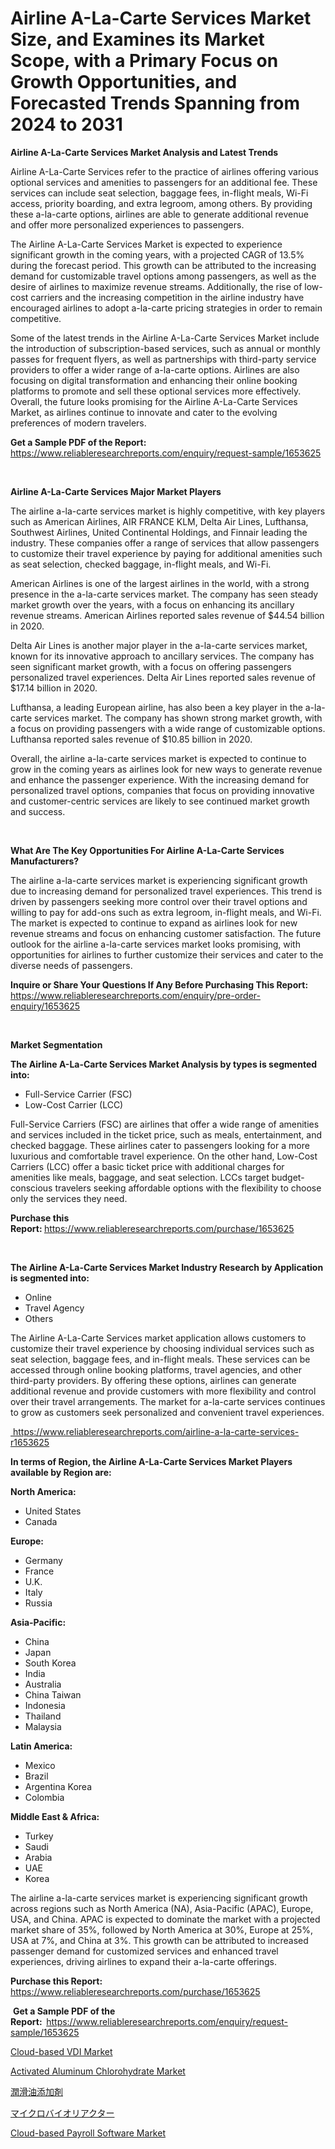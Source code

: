 <p><h1>Airline A-La-Carte Services Market Size, and Examines its Market Scope, with a Primary Focus on Growth Opportunities, and Forecasted Trends Spanning from 2024 to 2031</h1></p><p><strong>Airline A-La-Carte Services Market Analysis and Latest Trends</strong></p>
<p><p>Airline A-La-Carte Services refer to the practice of airlines offering various optional services and amenities to passengers for an additional fee. These services can include seat selection, baggage fees, in-flight meals, Wi-Fi access, priority boarding, and extra legroom, among others. By providing these a-la-carte options, airlines are able to generate additional revenue and offer more personalized experiences to passengers.</p><p>The Airline A-La-Carte Services Market is expected to experience significant growth in the coming years, with a projected CAGR of 13.5% during the forecast period. This growth can be attributed to the increasing demand for customizable travel options among passengers, as well as the desire of airlines to maximize revenue streams. Additionally, the rise of low-cost carriers and the increasing competition in the airline industry have encouraged airlines to adopt a-la-carte pricing strategies in order to remain competitive.</p><p>Some of the latest trends in the Airline A-La-Carte Services Market include the introduction of subscription-based services, such as annual or monthly passes for frequent flyers, as well as partnerships with third-party service providers to offer a wider range of a-la-carte options. Airlines are also focusing on digital transformation and enhancing their online booking platforms to promote and sell these optional services more effectively. Overall, the future looks promising for the Airline A-La-Carte Services Market, as airlines continue to innovate and cater to the evolving preferences of modern travelers.</p></p>
<p><strong>Get a Sample PDF of the Report:&nbsp;</strong> <a href="https://www.reliableresearchreports.com/enquiry/request-sample/1653625">https://www.reliableresearchreports.com/enquiry/request-sample/1653625</a></p>
<p>&nbsp;</p>
<p><strong>Airline A-La-Carte Services Major Market Players</strong></p>
<p><p>The airline a-la-carte services market is highly competitive, with key players such as American Airlines, AIR FRANCE KLM, Delta Air Lines, Lufthansa, Southwest Airlines, United Continental Holdings, and Finnair leading the industry. These companies offer a range of services that allow passengers to customize their travel experience by paying for additional amenities such as seat selection, checked baggage, in-flight meals, and Wi-Fi.</p><p>American Airlines is one of the largest airlines in the world, with a strong presence in the a-la-carte services market. The company has seen steady market growth over the years, with a focus on enhancing its ancillary revenue streams. American Airlines reported sales revenue of $44.54 billion in 2020.</p><p>Delta Air Lines is another major player in the a-la-carte services market, known for its innovative approach to ancillary services. The company has seen significant market growth, with a focus on offering passengers personalized travel experiences. Delta Air Lines reported sales revenue of $17.14 billion in 2020.</p><p>Lufthansa, a leading European airline, has also been a key player in the a-la-carte services market. The company has shown strong market growth, with a focus on providing passengers with a wide range of customizable options. Lufthansa reported sales revenue of $10.85 billion in 2020.</p><p>Overall, the airline a-la-carte services market is expected to continue to grow in the coming years as airlines look for new ways to generate revenue and enhance the passenger experience. With the increasing demand for personalized travel options, companies that focus on providing innovative and customer-centric services are likely to see continued market growth and success.</p></p>
<p>&nbsp;</p>
<p><strong>What Are The Key Opportunities For Airline A-La-Carte Services Manufacturers?</strong></p>
<p><p>The airline a-la-carte services market is experiencing significant growth due to increasing demand for personalized travel experiences. This trend is driven by passengers seeking more control over their travel options and willing to pay for add-ons such as extra legroom, in-flight meals, and Wi-Fi. The market is expected to continue to expand as airlines look for new revenue streams and focus on enhancing customer satisfaction. The future outlook for the airline a-la-carte services market looks promising, with opportunities for airlines to further customize their services and cater to the diverse needs of passengers.</p></p>
<p><strong>Inquire or Share Your Questions If Any Before Purchasing This Report:</strong> <a href="https://www.reliableresearchreports.com/enquiry/pre-order-enquiry/1653625">https://www.reliableresearchreports.com/enquiry/pre-order-enquiry/1653625</a></p>
<p>&nbsp;</p>
<p><strong>Market Segmentation</strong></p>
<p><strong>The Airline A-La-Carte Services Market Analysis by types is segmented into:</strong></p>
<p><ul><li>Full-Service Carrier (FSC)</li><li>Low-Cost Carrier (LCC)</li></ul></p>
<p><p>Full-Service Carriers (FSC) are airlines that offer a wide range of amenities and services included in the ticket price, such as meals, entertainment, and checked baggage. These airlines cater to passengers looking for a more luxurious and comfortable travel experience. On the other hand, Low-Cost Carriers (LCC) offer a basic ticket price with additional charges for amenities like meals, baggage, and seat selection. LCCs target budget-conscious travelers seeking affordable options with the flexibility to choose only the services they need.</p></p>
<p><strong>Purchase this Report:&nbsp;</strong><a href="https://www.reliableresearchreports.com/purchase/1653625">https://www.reliableresearchreports.com/purchase/1653625</a></p>
<p>&nbsp;</p>
<p><strong>The Airline A-La-Carte Services Market Industry Research by Application is segmented into:</strong></p>
<p><ul><li>Online</li><li>Travel Agency</li><li>Others</li></ul></p>
<p><p>The Airline A-La-Carte Services market application allows customers to customize their travel experience by choosing individual services such as seat selection, baggage fees, and in-flight meals. These services can be accessed through online booking platforms, travel agencies, and other third-party providers. By offering these options, airlines can generate additional revenue and provide customers with more flexibility and control over their travel arrangements. The market for a-la-carte services continues to grow as customers seek personalized and convenient travel experiences.</p></p>
<p><a href="https://www.reliableresearchreports.com/airline-a-la-carte-services-r1653625">&nbsp;https://www.reliableresearchreports.com/airline-a-la-carte-services-r1653625</a></p>
<p><strong>In terms of Region, the Airline A-La-Carte Services Market Players available by Region are:</strong></p>
<p>
    <p> <strong> North America: </strong>
        <ul>
            <li>United States</li>
            <li>Canada</li>
        </ul>
        </p> 
    <p> <strong> Europe: </strong>
        <ul>
            <li>Germany</li>
            <li>France</li>
            <li>U.K.</li>
            <li>Italy</li>
            <li>Russia</li>
        </ul>
        </p> 
    <p> <strong> Asia-Pacific: </strong>
        <ul>
            <li>China</li>
            <li>Japan</li>
            <li>South Korea</li>
            <li>India</li>
            <li>Australia</li>
            <li>China Taiwan</li>
            <li>Indonesia</li>
            <li>Thailand</li>
            <li>Malaysia</li>
        </ul>
        </p> 
    <p> <strong> Latin America: </strong>
        <ul>
            <li>Mexico</li>
            <li>Brazil</li>
            <li>Argentina Korea</li>
            <li>Colombia</li>
        </ul>
        </p> 
    <p> <strong> Middle East & Africa: </strong>
        <ul>
            <li>Turkey</li>
            <li>Saudi</li>
            <li>Arabia</li>
            <li>UAE</li>
            <li>Korea</li>
        </ul>
    </p>
    </p>
<p><p>The airline a-la-carte services market is experiencing significant growth across regions such as North America (NA), Asia-Pacific (APAC), Europe, USA, and China. APAC is expected to dominate the market with a projected market share of 35%, followed by North America at 30%, Europe at 25%, USA at 7%, and China at 3%. This growth can be attributed to increased passenger demand for customized services and enhanced travel experiences, driving airlines to expand their a-la-carte offerings.</p></p>
<p><strong>Purchase this Report: </strong><a href="https://www.reliableresearchreports.com/purchase/1653625">https://www.reliableresearchreports.com/purchase/1653625</a></p>
<p>&nbsp;<strong>Get a Sample PDF of the Report:&nbsp;&nbsp;</strong><a href="https://www.reliableresearchreports.com/enquiry/request-sample/1653625">https://www.reliableresearchreports.com/enquiry/request-sample/1653625</a></p>
<p><strong></strong></p>
<p><p><a href="https://github.com/LaceyZemlak1/Market-Research-Report-List-1/blob/main/cloud-based-vdi-market.md">Cloud-based VDI Market</a></p><p><a href="https://issuu.com/reportprime-2/docs/activated-aluminum-chlorohydrate-market-size-2030.">Activated Aluminum Chlorohydrate Market</a></p><p><a href="https://medium.com/@elmoray21/%E6%BD%A4%E6%BB%91%E5%89%A4%E6%B7%BB%E5%8A%A0%E5%89%A4%E5%B8%82%E5%A0%B4%E5%88%86%E6%9E%90-%E3%81%9D%E3%81%AEcagr-%E5%B8%82%E5%A0%B4%E3%82%BB%E3%82%B0%E3%83%A1%E3%83%B3%E3%83%86%E3%83%BC%E3%82%B7%E3%83%A7%E3%83%B3-%E3%81%8A%E3%82%88%E3%81%B3%E3%82%B0%E3%83%AD%E3%83%BC%E3%83%90%E3%83%AB%E7%94%A3%E6%A5%AD%E6%A6%82%E8%A6%81-c027db734c7f">潤滑油添加剤</a></p><p><a href="https://github.com/deonnorth8/Market-Research-Report-List-1/blob/main/631422659764.md">マイクロバイオリアクター</a></p><p><a href="https://github.com/MyrtisWest1/Market-Research-Report-List-1/blob/main/cloud-based-payroll-software-market.md">Cloud-based Payroll Software Market</a></p></p>